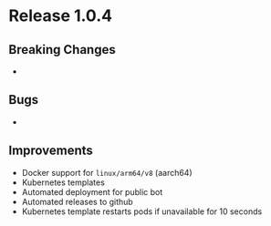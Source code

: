 # Release 1.0.4

## Breaking Changes

*

## Bugs

*

## Improvements

* Docker support for `linux/arm64/v8` (aarch64)
* Kubernetes templates
* Automated deployment for public bot
* Automated releases to github
* Kubernetes template restarts pods if unavailable for 10 seconds

